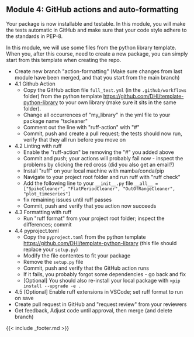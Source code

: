 ## Module 4: GitHub actions and auto-formatting

Your package is now installable and testable. In this module, you will make the tests automatic in GitHub and make sure that your code style adhere to the standards in PEP-8. 

In this module, we will use some files from the python library template. When you, after this course, need to create a new package, you can simply start from this template when creating the repo. 

- Create new branch "action-formatting" (Make sure changes from last module have been merged, and that you start from the main branch)
- 4.1 Github Action
    - Copy the GitHub action file `full_test.yml` (in the `.github/workflows` folder) from the python template https://github.com/DHI/template-python-library to your own library (make sure it sits in the same folder).
    - Change all occurrences of "my_library" in the yml file to your package name "tscleaner"
    - Comment out the line with "ruff-action" with "#"
    - Commit, push and create a pull request; the tests should now run, verify that they all run before you move on
- 4.2 Linting with ruff
    - Enable the "ruff-action" be removing the "#" you added above
    - Commit and push; your actions will probably fail now - inspect the problems by clicking the red cross (did you also get an email?)
    - Install "ruff" on your local machine with mamba/conda/pip
    - Navigate to your project root folder and run ruff with "ruff check"
    - Add the following line to your `__init__.py` file 
        `__all__ = ["SpikeCleaner", "FlatPeriodCleaner", "OutOfRangeCleaner", "plot_timeseries"]` 
    - fix remaining issues until ruff passes
    - Commit, push and verify that you action now succeeds
- 4.3 Formatting with ruff
    - Run "ruff format" from your project root folder; inspect the differences; commit
- 4.4 pyproject.toml
    - Copy the `pyproject.toml` from the python template https://github.com/DHI/template-python-library (this file should replace your `setup.py`)
    - Modify the file contentes to fit your package
    - Remove the `setup.py` file
    - Commit, push and verify that the GitHub action runs
    - If it fails, you probably forgot some dependencies - go back and fix
    - [Optional] You should also re-install your local package with `>pip install --upgrade -e .`
- 4.5 [Optional] Enable ruff extensions in VSCode; set ruff format to run on save
- Create pull request in GitHub and "request review" from your reviewers
- Get feedback, Adjust code until approval, then merge (and delete branch)

{{< include _footer.md >}}